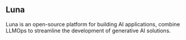 ## Luna

Luna is an open-source platform for building AI applications, combine LLMOps to streamline the development of generative AI solutions.
